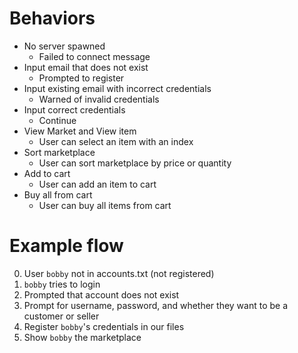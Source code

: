 # Behaviors
* No server spawned
    * Failed to connect message
* Input email that does not exist
    * Prompted to register
* Input existing email with incorrect credentials
    * Warned of invalid credentials
* Input correct credentials
    * Continue
* View Market and View item
    * User can select an item with an index
* Sort marketplace
    * User can sort marketplace by price or quantity
* Add to cart
    * User can add an item to cart
* Buy all from cart
    * User can buy all items from cart

# Example flow
0. User `bobby` not in accounts.txt (not registered)
1. `bobby` tries to login
2. Prompted that account does not exist
3. Prompt for username, password, and whether they want to be a customer or seller
4. Register `bobby`'s credentials in our files
5. Show `bobby` the marketplace
